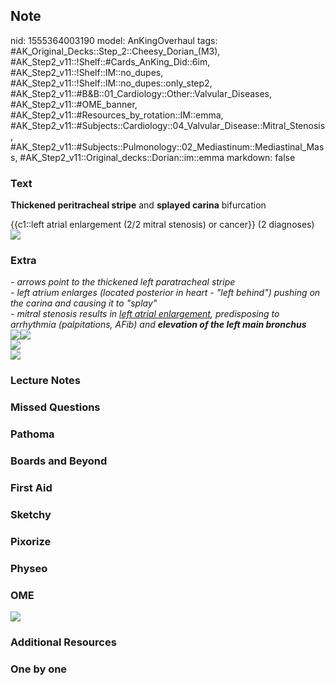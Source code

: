 ## Note
nid: 1555364003190
model: AnKingOverhaul
tags: #AK_Original_Decks::Step_2::Cheesy_Dorian_(M3), #AK_Step2_v11::!Shelf::#Cards_AnKing_Did::6im, #AK_Step2_v11::!Shelf::IM::no_dupes, #AK_Step2_v11::!Shelf::IM::no_dupes::only_step2, #AK_Step2_v11::#B&B::01_Cardiology::Other::Valvular_Diseases, #AK_Step2_v11::#OME_banner, #AK_Step2_v11::#Resources_by_rotation::IM::emma, #AK_Step2_v11::#Subjects::Cardiology::04_Valvular_Disease::Mitral_Stenosis, #AK_Step2_v11::#Subjects::Pulmonology::02_Mediastinum::Mediastinal_Mass, #AK_Step2_v11::Original_decks::Dorian::im::emma
markdown: false

### Text
<b>Thickened peritracheal stripe</b> and <b>splayed carina</b>
bifurcation
<div>
  {{c1::left atrial enlargement (2/2 mitral stenosis) or cancer}}
  (2 diagnoses)
</div>
<div><img src="ArchMedHealthSci_2013_1_2_195_123053_f1.jpg"></div>

### Extra
<div>
  <i>- arrows point to the thickened left paratracheal stripe</i>
</div>
<div>
  <i>- left atrium enlarges (located posterior in heart - "left
  behind") pushing on the carina and causing it to "splay"</i>
</div>
<div>
  <i>- mitral stenosis results in <u>left atrial enlargement</u>,
  predisposing to arrhythmia (palpitations, AFib) and <b>elevation
  of the left main bronchus</b></i>
</div>
<div><img src="Trachea.jpg"><img src=
"paste-1171834582073345.jpg"></div>
<div>
  <i><img src="welp.png"></i>
</div><img src="paste-1636958065393665.jpg">

### Lecture Notes


### Missed Questions


### Pathoma


### Boards and Beyond


### First Aid


### Sketchy


### Pixorize


### Physeo


### OME
<div class="ome-widget">
  <a href="https://onlinemeded.org?ref=anki"><img src=
  "_OME_AnkiFlashcards_General_3.png"></a>
</div>

### Additional Resources


### One by one

